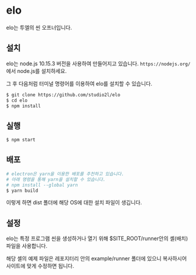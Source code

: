 # elo

elo는 투엘의 씬 오프너입니다.

## 설치

elo는 node.js 10.15.3 버전을 사용하여 만들어지고 있습니다. `https://nodejs.org/` 에서 node.js를 설치하세요.

그 후 다음처럼 터미널 명령어를 이용하여 elo를 설치할 수 있습니다.

```bash
$ git clone https://github.com/studio2l/elo
$ cd elo
$ npm install
```

## 실행

```bash
$ npm start
```

## 배포

```bash
# electron은 yarn을 이용한 배포를 추천하고 있습니다.
# 아래 명령을 통해 yarn을 설치할 수 있습니다.
# npm install --global yarn
$ yarn build
```

이렇게 하면 dist 폴더에 해당 OS에 대한 설치 파일이 생깁니다.

## 설정

elo는 특정 프로그램 씬을 생성하거나 열기 위해
$SITE_ROOT/runner안의 셸(배치) 파일을 사용합니다.

해당 셸의 예제 파일은 레포지터리 안의 example/runner 폴더에 있으니 복사하시어
사이트에 맞게 수정하면 됩니다.
